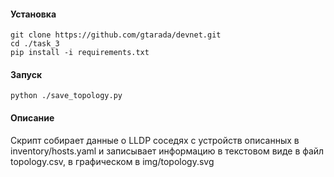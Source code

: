 #### Установка
```
git clone https://github.com/gtarada/devnet.git
cd ./task_3
pip install -i requirements.txt
```

#### Запуск
```
python ./save_topology.py
```

#### Описание
Скрипт собирает данные о LLDP соседях с устройств описанных в inventory/hosts.yaml и записывает информацию в текстовом виде в файл topology.csv, в графическом в img/topology.svg
